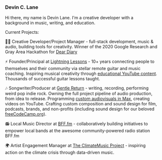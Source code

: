 ### Devin C. Lane

Hi there, my name is Devin Lane. I'm a creative developer with a background in music, writing, and education. 

Current Projects:

👨‍💻 Creative Developer/Project Manager - full-stack development, music & audio, building tools for creativity. Winner of the 2020 Google Research and Gray Area Hackathon for [Dear Diary](https://deardiary.ai/) 

⚡️ Founder/Principal at [Lightning Lessons](https://www.lightninglessons.com/) - 10+ years connecting people to themselves and their community via stellar remote guitar and music coaching. Inspiring musical creativity through [educational YouTube content](https://www.youtube.com/channel/UC6yjHlSXEosrd_xtJ02IZ4g). Thousands of successful guitar lessons taught. 

🎶 Songwriter/Producer at [Gentle Return](https://www.gentlereturn.com/) - writing, recording, performing weird pop indie rock. Owning the full project pipeline of audio production, from idea to release. Programming [custom audiovisuals in Max](https://youtu.be/k2cIA8emnAs), creating videos on YouTube. Crafting custom composition and sound design for film, podcasts, brands, and non-profits (including sound design for our beloved [freeCodeCamp.org](https://youtu.be/auaGiP2pP64?t=302)).

📻 Local Music Director at [BFF.fm](https://bff.fm/) - collaboratively building initiatives to empower local bands at the awesome community-powered radio station BFF.fm

🌍 Artist Engagement Manager at [The ClimateMusic Project](https://climatemusic.org/) - inspiring action on the climate crisis through data-driven music.

